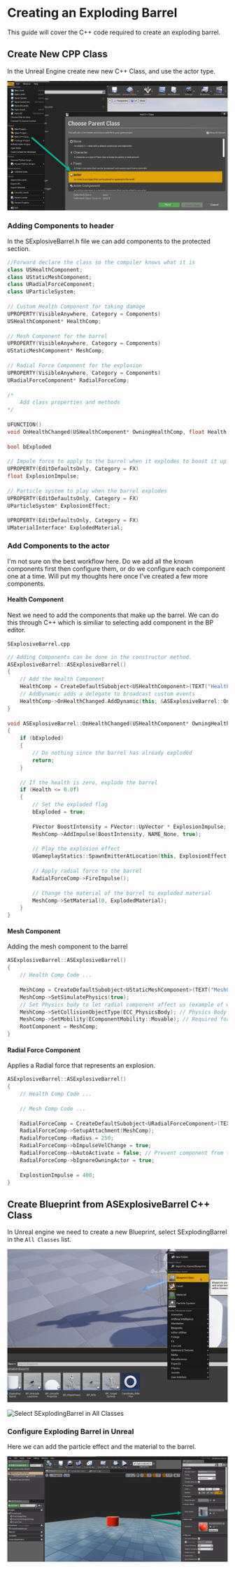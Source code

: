 # Creating an Exploding Barrel

This guide will cover the C++ code required to create an exploding barrel.

## Create New CPP Class

In the Unreal Engine create new new C++ Class, and use the actor type.

![Create New Class](../../media/explodingbarrel_1_new_class.png)

### Adding Components to header

In the SExplosiveBarrel.h file we can add components to the protected section.


```c++
//Forward declare the class so the compiler knows what it is
class USHealthComponent;
class UStaticMeshComponent;
class URadialForceComponent;
class UParticleSystem;

// Custom Health Component for taking damage
UPROPERTY(VisibleAnywhere, Category = Components)
USHealthComponent* HealthComp;

// Mesh Component for the barrel
UPROPERTY(VisibleAnywhere, Category = Components)
UStaticMeshComponent* MeshComp;

// Radial Force Component for the explosion
UPROPERTY(VisibleAnywhere, Category = Components)
URadialForceComponent* RadialForceComp;

/*
	Add class properties and methods
*/

UFUNCTION()
void OnHealthChanged(USHealthComponent* OwningHealthComp, float Health, float HealthDelta, const class UDamageType* DamageType, class AController* InstigatedBy, AActor* DamageCauser);

bool bExploded

// Impule force to apply to the barrel when it explodes to boost it up
UPROPERTY(EditDefaultsOnly, Category = FX)
float ExplosionImpulse;

// Particle system to play when the barrel explodes
UPROPERTY(EditDefaultsOnly, Category = FX)
UParticleSystem* ExplosionEffect;

UPROPERTY(EditDefaultsOnly, Category = FX)
UMaterialInterface* ExplodedMaterial;
```

### Add Components to the actor

I'm not sure on the best workflow here.  Do we add all the known components first then configure them, or do we configure each component one at a time.  Will put my thoughts here once I've created a few more components.

#### Health Component

Next we need to add the components that make up the barrel.  We can do this through C++ which is similiar to selecting add component in the BP editor.

`SExplosiveBarrel.cpp`
```c++
// Adding Components can be done in the constructor method.
ASExplosiveBarrel::ASExplosiveBarrel()
{
	// Add the Health Component
	HealthComp = CreateDefaultSubobject<USHealthComponent>(TEXT("HealthComp"));
	// AddDynamic adds a delegate to broadcast custom events
	HealthComp->OnHealthChanged.AddDynamic(this, &ASExplosiveBarrel::OnHealthChanged);
}

void ASExplosiveBarrel::OnHealthChanged(USHealthComponent* OwningHealthComp, float Health, float HealthDelta, const class UDamageType* DamageType, class AController* InstigatedBy, AActor* DamageCauser)
{
	if (bExploded)
	{
		// Do nothing since the barrel has already exploded
		return;
	}

	// If the health is zero, explode the barrel
	if (Health <= 0.0f)
	{
		// Set the exploded flag
		bExploded = true;

		FVector BoostIntensity = FVector::UpVector * ExplosionImpulse;
		MeshComp->AddImpulse(BoostIntensity, NAME_None, true);

		// Play the explosion effect
		UGameplayStatics::SpawnEmitterAtLocation(this, ExplosionEffect, GetActorLocation());

		// Apply radial force to the barrel
		RadialForceComp->FireImpulse();

		// Change the material of the barrel to exploded material
		MeshComp->SetMaterial(0, ExplodedMaterial);
	}
}
```

#### Mesh Component

Adding the mesh component to the barrel


```c++
ASExplosiveBarrel::ASExplosiveBarrel()
{
	// Health Comp Code ...

	MeshComp = CreateDefaultSubobject<UStaticMeshComponent>(TEXT("MeshComp"));
	MeshComp->SetSimulatePhysics(true);
	// Set Physics body to let radial component affect us (example of when we are standing close)
	MeshComp->SetCollisionObjectType(ECC_PhysicsBody); // Physics Body is required for the radial force component to work
	MeshComp->SetMobility(EComponentMobility::Movable); // Required for Impulse to work
	RootComponent = MeshComp;
}
```

#### Radial Force Component

Applies a Radial force that represents an explosion.

```c++
ASExplosiveBarrel::ASExplosiveBarrel()
{
	// Health Comp Code ...

	// Mesh Comp Code ...

	RadialForceComp = CreateDefaultSubobject<URadialForceComponent>(TEXT("RadialForceComp"));
	RadialForceComp->SetupAttachment(MeshComp);
	RadialForceComp->Radius = 250;
	RadialForceComp->bImpulseVelChange = true;
	RadialForceComp->bAutoActivate = false; // Prevent component from ticking, so we use it through the FireImpulse method instead
	RadialForceComp->bIgnoreOwningActor = true;

	ExplostionImpulse = 400;
}
```

## Create Blueprint from ASExplosiveBarrel C++ Class

In Unreal engine we need to create a new Blueprint, select SExplodingBarrel in the `All Classes` list.

![Create Blueprint](../../media/explodingbarrel_2_new_blueprint.png)

![Select SExplodingBarrel in All Classes](../../media/explodingbarrel_3_select_blueprint.png)

### Configure Exploding Barrel in Unreal

Here we can add the particle effect and the material to the barrel.

![Configure Exploding Barrel](../../media/explodingbarrel_4_configure_blueprint.png)